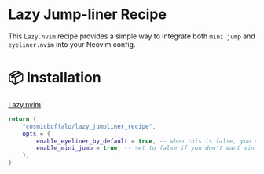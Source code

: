 # Lazy Jump-liner Recipe

This `Lazy.nvim` recipe provides a simple way to integrate both `mini.jump` and `eyeliner.nvim` into your Neovim config.

# 📦 Installation

[Lazy.nvim](https://github.com/folke/lazy.nvim):

```lua
return {
    "cosmicbuffalo/lazy_jumpliner_recipe",
    opts = {
        enable_eyeliner_by_default = true, -- when this is false, you can enable it with the keymap `<leader>uf`
        enable_mini_jump = true, -- set to false if you don't want mini.jump
    },
}
```
